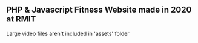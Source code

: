 ## PHP & Javascript Fitness Website made in 2020 at RMIT
Large video files aren't included in 'assets' folder
